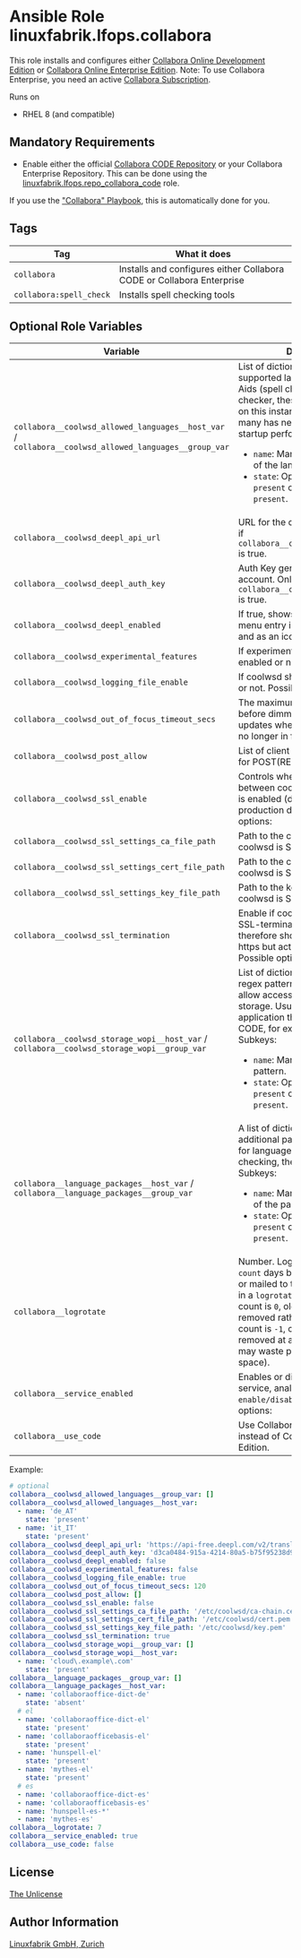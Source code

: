 # Ansible Role linuxfabrik.lfops.collabora

This role installs and configures either [Collabora Online Development Edition](https://www.collaboraoffice.com/code/) or [Collabora Online Enterprise Edition](https://www.collaboraoffice.com/collabora-online-3/). Note: To use Collabora Enterprise, you need an active [Collabora Subscription](https://www.collaboraoffice.com/subscriptions-2/).

Runs on

* RHEL 8 (and compatible)


## Mandatory Requirements

* Enable either the official [Collabora CODE Repository](https://docs.fedoraproject.org/en-US/collabora_code/) or your Collabora Enterprise Repository. This can be done using the [linuxfabrik.lfops.repo_collabora_code](https://github.com/Linuxfabrik/lfops/tree/main/roles/repo_collabora_code) role.

If you use the ["Collabora" Playbook](https://github.com/Linuxfabrik/lfops/blob/main/playbooks/collabora.yml), this is automatically done for you.

## Tags

| Tag              | What it does                           |
| ---              | ------------                           |
| `collabora` | Installs and configures either Collabora CODE or Collabora Enterprise |
| `collabora:spell_check` | Installs spell checking tools |

## Optional Role Variables

| Variable | Description | Default Value |
| -------- | ----------- | ------------- |
| `collabora__coolwsd_allowed_languages__host_var` / <br> `collabora__coolwsd_allowed_languages__group_var` | List of dictionaries containing the supported languages of Writing Aids (spell checker, grammar checker, thesaurus, hyphenation) on this instance. Allowing too many has negative effect on startup performance. Subkeys: <ul><li>`name`: Mandatory, string. Name of the language.</li><li>`state`: Optional, string. Either `present` or `absent`. Defaults to `present`.</li></ul> | <ul><li>`'de_AT'`</li><li>`'de_CH'`</li><li>`'de_DE'`</li><li>`'en_AU'`</li><li>`'en_CA'`</li><li>`'en_GB'`</li><li>`'en_US'`</li><li>`'fr'`</li><li>`'it_IT'`</li></ul> |
| `collabora__coolwsd_deepl_api_url` | URL for the deepl API. Only works if `collabora__coolwsd_deepl_enabled` is true. | `'https://api-free.deepl.com/v2/translate'` |
| `collabora__coolwsd_deepl_auth_key` | Auth Key generated by your deepl account. Only works if `collabora__coolwsd_deepl_enabled` is true. | `''` |
| `collabora__coolwsd_deepl_enabled` | If true, shows translate option as a menu entry in the compact view and as an icon in the tabbed view. | `false` |
| `collabora__coolwsd_experimental_features` | If experimental features should be enabled or not. | `false` |
| `collabora__coolwsd_logging_file_enable` | If coolwsd should write to a logfile or not. Possible options: | `true` |
| `collabora__coolwsd_out_of_focus_timeout_secs` | The maximum number of seconds before dimming and stopping updates when the browser tab is no longer in focus. | `120` |
| `collabora__coolwsd_post_allow` | List of client IP addresses to allow for POST(REST). | `[]` |
| `collabora__coolwsd_ssl_enable` | Controls whether SSL encryption between coolwsd and the network is enabled (do not disable for production deployment). Possible options: | `false` |
| `collabora__coolwsd_ssl_settings_ca_file_path` | Path to the ca file. Set this when coolwsd is SSL-terminating. | `'/etc/coolwsd/ca-chain.cert.pem'` |
| `collabora__coolwsd_ssl_settings_cert_file_path` | Path to the cert file. Set this when coolwsd is SSL-terminating. | `'/etc/coolwsd/cert.pem'` |
| `collabora__coolwsd_ssl_settings_key_file_path` | Path to the key file. Set this when coolwsd is SSL-terminating. | `'/etc/coolwsd/key.pem'` |
| `collabora__coolwsd_ssl_termination` | Enable if coolwsd is behind a SSL-terminating proxy and therefore should act as if its using https but actually receives http. Possible options: | `true` |
| `collabora__coolwsd_storage_wopi__host_var` / <br> `collabora__coolwsd_storage_wopi__group_var` | List of dictionaries containing regex pattern of hostname to allow access to the backend storage. Ususally the hostname application that uses Collabora CODE, for example Nextcloud. Subkeys: <ul><li>`name`: Mandatory, string. Regex pattern.</li><li>`state`: Optional, string. Either `present` or `absent`. Defaults to `present`.</li></ul> | `[]` |
| `collabora__language_packages__host_var` / <br> `collabora__language_packages__group_var` | A list of dictionaries containing additional packages to be installed for language support (spell checking, thesaurus, etc). Subkeys: <ul><li>`name`: Mandatory, string. Name of the package</li><li>`state`: Optional, string. Either `present` or `absent`. Defaults to `present`.</li></ul> | `dict`, `mythes` and `hunspell` for de, en, fr, it |
| `collabora__logrotate` | Number. Log files are rotated `count` days before being removed or mailed to the address specified in a `logrotate` mail directive. If count is `0`, old versions are removed rather than rotated. If count is `-1`, old logs are not removed at all (use with caution, may waste performance and disk space). | `{{ logrotate__rotate \| d(14) }}` |
| `collabora__service_enabled` | Enables or disables the coolwsd service, analogous to `systemctl enable/disable --now`. Possible options: | `true` |
| `collabora__use_code` | Use Collabora CODE Edition instead of Collabora Enterprise Edition. | `true` |

Example:
```yaml
# optional
collabora__coolwsd_allowed_languages__group_var: []
collabora__coolwsd_allowed_languages__host_var:
  - name: 'de_AT'
    state: 'present'
  - name: 'it_IT'
    state: 'present'
collabora__coolwsd_deepl_api_url: 'https://api-free.deepl.com/v2/translate'
collabora__coolwsd_deepl_auth_key: 'd3ca0484-915a-4214-80a5-b75f95238d9c:fx'
collabora__coolwsd_deepl_enabled: false
collabora__coolwsd_experimental_features: false
collabora__coolwsd_logging_file_enable: true
collabora__coolwsd_out_of_focus_timeout_secs: 120
collabora__coolwsd_post_allow: []
collabora__coolwsd_ssl_enable: false
collabora__coolwsd_ssl_settings_ca_file_path: '/etc/coolwsd/ca-chain.cert.pem'
collabora__coolwsd_ssl_settings_cert_file_path: '/etc/coolwsd/cert.pem'
collabora__coolwsd_ssl_settings_key_file_path: '/etc/coolwsd/key.pem'
collabora__coolwsd_ssl_termination: true
collabora__coolwsd_storage_wopi__group_var: []
collabora__coolwsd_storage_wopi__host_var:
  - name: 'cloud\.example\.com'
    state: 'present'
collabora__language_packages__group_var: []
collabora__language_packages__host_var:
  - name: 'collaboraoffice-dict-de'
    state: 'absent'
  # el
  - name: 'collaboraoffice-dict-el'
    state: 'present'
  - name: 'collaboraofficebasis-el'
    state: 'present'
  - name: 'hunspell-el'
    state: 'present'
  - name: 'mythes-el'
    state: 'present'
  # es
  - name: 'collaboraoffice-dict-es'
  - name: 'collaboraofficebasis-es'
  - name: 'hunspell-es-*'
  - name: 'mythes-es'
collabora__logrotate: 7
collabora__service_enabled: true
collabora__use_code: false
```


## License

[The Unlicense](https://unlicense.org/)


## Author Information

[Linuxfabrik GmbH, Zurich](https://www.linuxfabrik.ch)

